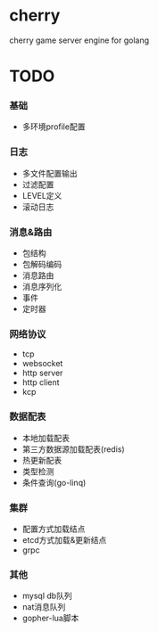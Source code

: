 # cherry
cherry game server engine for golang


# TODO

### 基础
- 多环境profile配置


### 日志
- 多文件配置输出
- 过滤配置
- LEVEL定义
- 滚动日志


### 消息&路由
- 包结构
- 包解码编码
- 消息路由
- 消息序列化
- 事件
- 定时器


### 网络协议
- tcp
- websocket
- http server
- http client
- kcp


### 数据配表
- 本地加载配表
- 第三方数据源加载配表(redis)
- 热更新配表
- 类型检测
- 条件查询(go-linq)


### 集群
- 配置方式加载结点
- etcd方式加载&更新结点
- grpc

### 其他
- mysql db队列
- nat消息队列
- gopher-lua脚本

